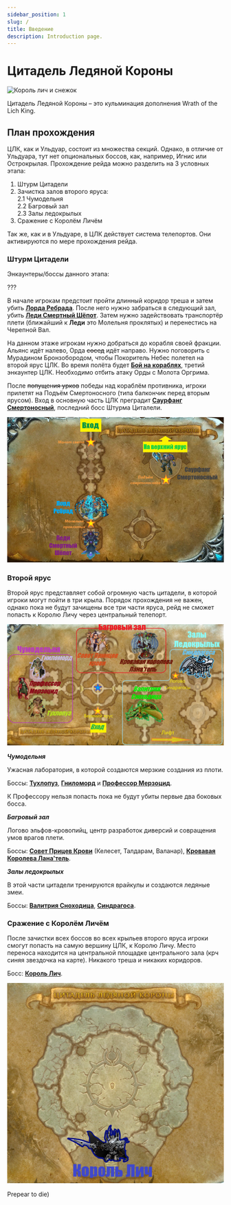 ```yaml
---
sidebar_position: 1
slug: /
title: Введение
description: Introduction page.
---
```


# Цитадель Ледяной Короны

![Король лич и снежок](/img/icc/lich_king_snow_INTRO.gif)

Цитадель Ледяной Короны – это кульминация дополнения Wrath of the Lich King.

## План прохождения

ЦЛК, как и Ульдуар, состоит из множества секций. Однако, в отличие от Ульдуара, тут нет опциональных боссов, как,
например, Игнис или Острокрылая. Прохождение рейда можно разделить на 3 условных этапа:

1. Штурм Цитадели
2. Зачистка залов второго яруса:  
   2.1 Чумодельня   
   2.2 Багровый зал  
   2.3 Залы ледокрылых
3. Сражение с Королём Личём

Так же, как и в Ульдуаре, в ЦЛК действует система телепортов. Они активируются по мере прохождения рейда.

### Штурм Цитадели

Энкаунтеры/боссы данного этапа:

???

В начале игрокам предстоит пройти длинный коридор треша и затем убить
[**Лорда Ребрада**](lower_spire/lord_marrowgar.mdx). После него нужно забраться в следующий зал, убить
[**Леди Смертный Шёпот**](lower_spire/lady_deathwhisper.md). Затем нужно задействовать транспортёр плети (ближайший
к **Леди** это Молельня проклятых) и перенестись на Черепной Вал.

На данном этаже игрокам нужно добраться до корабля своей фракции. Альянс идёт налево, Орда
~~сосед~~ идёт направо. Нужно поговорить с Мурадином Бронзобородом, чтобы Покоритель Небес полетел на второй ярус ЦЛК. Во время полёта будет 
[**Бой на кораблях**](lower_spire/gunship_battle.md), третий энкаунтер ЦЛК. Необходимо отбить атаку Орды с Молота 
Оргрима. 

После ~~попущения урков~~ победы над кораблём противника, игроки прилетят на Подъём Смертоносного (типа 
балкончик перед вторым ярусом). Вход в основную часть ЦЛК преградит [**Саурфанг Смертоносный**](lower_spire/saurfang.md), 
последний босс Штурма Циталели.

![Нижний Ярус](/img/icc/map/Нижний_ярус.png)

### Второй ярус

Второй ярус представляет собой огромную часть цитадели, в которой игроки могут пойти в три крыла. Порядок прохождения не
важен, однако пока не будут зачищены все три части яруса, рейд не сможет попасть к Королю Личу через центральный
телепорт.

![второй ярус](/img/icc/map/Верхний_ярус_склеенный.png)

***Чумодельня***

Ужасная лаборатория, в которой создаются мерзкие создания из плоти.

Боссы: [**Тухлопуз**](plagueworks/festergut.md), [**Гниломорд**](plagueworks/rotface.md) 
и [**Профессор Мерзоцид**](plagueworks/putricide.md).

К Профессору нельзя попасть пока не будут убиты первые два боковых босса.

***Багровый зал***

Логово эльфов-кровопийц, центр разработок диверсий и совращения умов врагов плети.

Боссы: [**Совет Прицев Крови**](crimson_hall/blood_prince_council.md) (Келесет, Талдарам, Валанар), 
[**Кровавая Королева Лана'тель**](crimson_hall/lanathel.md).

***Залы ледокрылых***

В этой части цитадели тренируются врайкулы и создаются ледяные змеи.

Боссы: [**Валитрия Сноходица**](frostwing_halls/valithria.md), [**Синдрагоса**](frostwing_halls/sindragosa.md).

### Сражение с Королём Личём

После зачистки всех боссов во всех крыльев второго яруса игроки смогут попасть на самую вершину ЦЛК, к Королю Личу. Место переноса находится на центральной площадке центрального зала (крч синяя звездочка на карте). Никакого треша и никаких коридоров. 

Босс: [**Король Лич**](the_lich_king.md).

![Ледяной толчок](/img/icc/map/Ледяной_трон.png)

Prepear to die)